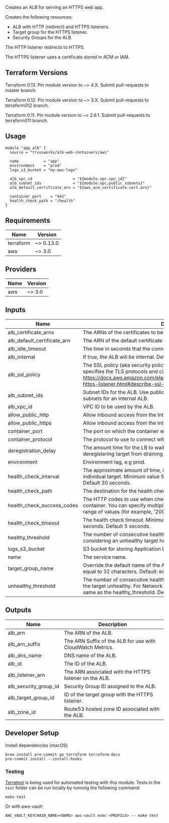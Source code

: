 Creates an ALB for serving an HTTPS web app.

Creates the following resources:

* ALB with HTTP (redirect) and HTTPS listeners.
* Target group for the HTTPS listener.
* Security Groups for the ALB.

The HTTP listener redirects to HTTPS.

The HTTPS listener uses a certificate stored in ACM or IAM.

## Terraform Versions

Terraform 0.13. Pin module version to ~> 4.X. Submit pull-requests to master branch.

Terraform 0.12. Pin module version to ~> 3.X. Submit pull-requests to terraform012 branch.

Terraform 0.11. Pin module version to ~> 2.6.1. Submit pull-requests to terraform011 branch.

## Usage

```hcl
module "app_alb" {
  source = "trussworks/alb-web-containers/aws"

  name           = "app"
  environment    = "prod"
  logs_s3_bucket = "my-aws-logs"

  alb_vpc_id                  = "${module.vpc.vpc_id}"
  alb_subnet_ids              = "${module.vpc.public_subnets}"
  alb_default_certificate_arn = "${aws_acm_certificate.cert.arn}"

  container_port    = "443"
  health_check_path = "/health"
}
```

<!-- BEGINNING OF PRE-COMMIT-TERRAFORM DOCS HOOK -->
## Requirements

| Name | Version |
|------|---------|
| terraform | ~> 0.13.0 |
| aws | ~> 3.0 |

## Providers

| Name | Version |
|------|---------|
| aws | ~> 3.0 |

## Inputs

| Name | Description | Type | Default | Required |
|------|-------------|------|---------|:--------:|
| alb\_certificate\_arns | The ARNs of the certificates to be attached to the ALB. | `list(string)` | `[]` | no |
| alb\_default\_certificate\_arn | The ARN of the default certificate to be attached to the ALB. | `string` | n/a | yes |
| alb\_idle\_timeout | The time in seconds that the connection is allowed to be idle. | `number` | `60` | no |
| alb\_internal | If true, the ALB will be internal. Default's to false, the ALB will be public. | `string` | `false` | no |
| alb\_ssl\_policy | The SSL policy (aka security policy) for the Application Load Balancer that specifies the TLS protocols and ciphers allowed.  See <https://docs.aws.amazon.com/elasticloadbalancing/latest/application/create-https-listener.html#describe-ssl-policies>. | `string` | `"ELBSecurityPolicy-2016-08"` | no |
| alb\_subnet\_ids | Subnet IDs for the ALB. Use public subnets for a public ALB and private subnets for an internal ALB. | `list(string)` | n/a | yes |
| alb\_vpc\_id | VPC ID to be used by the ALB. | `string` | n/a | yes |
| allow\_public\_http | Allow inbound access from the Internet to port 80 | `string` | `true` | no |
| allow\_public\_https | Allow inbound access from the Internet to port 443 | `string` | `true` | no |
| container\_port | The port on which the container will receive traffic. | `string` | `443` | no |
| container\_protocol | The protocol to use to connect with the container. | `string` | `"HTTPS"` | no |
| deregistration\_delay | The amount time for the LB to wait before changing the state of a deregistering target from draining to unused. Default is 90s. | `string` | `90` | no |
| environment | Environment tag, e.g prod. | `string` | n/a | yes |
| health\_check\_interval | The approximate amount of time, in seconds, between health checks of an individual target. Minimum value 5 seconds, Maximum value 300 seconds. Default 30 seconds. | `string` | `30` | no |
| health\_check\_path | The destination for the health check requests to the container. | `string` | `"/"` | no |
| health\_check\_success\_codes | The HTTP codes to use when checking for a successful response from the container. You can specify multiple values (for example, '200,202') or a range of values (for example, '200-299'). | `string` | `"200"` | no |
| health\_check\_timeout | The health check timeout. Minimum value 2 seconds, Maximum value 60 seconds. Default 5 seconds. | `string` | `5` | no |
| healthy\_threshold | The number of consecutive health checks successes required before considering an unhealthy target healthy. Defaults to 3. | `string` | `3` | no |
| logs\_s3\_bucket | S3 bucket for storing Application Load Balancer logs. | `string` | n/a | yes |
| name | The service name. | `string` | n/a | yes |
| target\_group\_name | Override the default name of the ALB's target group. Must be less than or equal to 32 characters. Default: ecs-[name]-[environment]-[protocol]. | `string` | `""` | no |
| unhealthy\_threshold | The number of consecutive health check failures required before considering the target unhealthy. For Network Load Balancers, this value must be the same as the healthy\_threshold. Defaults to 3. | `string` | `3` | no |

## Outputs

| Name | Description |
|------|-------------|
| alb\_arn | The ARN of the ALB. |
| alb\_arn\_suffix | The ARN Suffix of the ALB for use with CloudWatch Metrics. |
| alb\_dns\_name | DNS name of the ALB. |
| alb\_id | The ID of the ALB. |
| alb\_listener\_arn | The ARN associated with the HTTPS listener on the ALB. |
| alb\_security\_group\_id | Security Group ID assigned to the ALB. |
| alb\_target\_group\_id | ID of the target group with the HTTPS listener. |
| alb\_zone\_id | Route53 hosted zone ID associated with the ALB. |

<!-- END OF PRE-COMMIT-TERRAFORM DOCS HOOK -->

## Developer Setup

Install dependencies (macOS)

```shell
brew install pre-commit go terraform terraform-docs
pre-commit install --install-hooks
```

### Testing

[Terratest](https://github.com/gruntwork-io/terratest) is being used for
automated testing with this module. Tests in the `test` folder can be run
locally by running the following command:

```shell
make test
```

Or with aws-vault:

```shell
AWS_VAULT_KEYCHAIN_NAME=<NAME> aws-vault exec <PROFILE> -- make test
```
